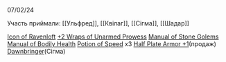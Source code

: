 07/02/24


Участь приймали: [[Ульфред]], [[Квілаг]], [[Сігма]], [[Шадар]]


[Icon of Ravenloft](https://5e.tools/items.html#icon%20of%20ravenloft_cos)
[+2 Wraps of Unarmed Prowess](https://5e.tools/items.html#%2b2%20wraps%20of%20unarmed%20prowess_bmt)
[Manual of Stone Golems](https://5e.tools/items.html#manual%20of%20stone%20golems_dmg)
[Manual of Bodily Health](https://5e.tools/items.html#manual%20of%20bodily%20health_dmg)
[Potion of Speed](https://5e.tools/items.html#potion%20of%20speed_dmg) х3
[Half Plate Armor +1](https://5e.tools/items.html#half%20plate%20armor_phb)(продаж)
[Dawnbringer](https://5e.tools/items.html#dawnbringer_oota)(Сігма)
